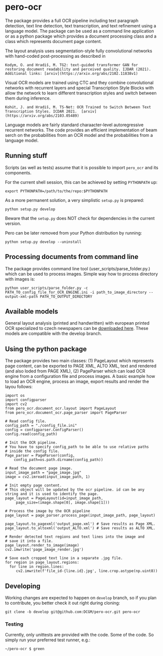 # pero-ocr
The package provides a full OCR pipeline including text paragraph detection, text line detection, text transcription, and text refinement using a language model.
The package can be used as a command line application or as a python package which provides a document processing class and a class which represents document page content.

The layout analysis uses segmentation-style fully convolutional networks with hand-coded post-processing as described in 
```
Kodym, O. and Hradiš, M. TG2: text-guided transformer GAN for restoring document readability and perceived quality. IJDAR (2021). Additional links: [arxiv](https://arxiv.org/abs/2102.11838v1)
```

Visual OCR models are trained using CTC and they combine convolutional networks with recurrent layers and special Transcription Style Blocks with allow the network to learn different transcription styles and switch between them during inference.
```
Kohút, J. and Hradiš, M. TS-Net: OCR Trained to Switch Between Text Transcription Styles. ICDAR 2021.  [arxiv](https://arxiv.org/abs/2103.05489)
```

Language models are fairly standard charaacter-level autoregressive recurrent networks. The code provides an efficient implementation of beam serch on the probabilities from an OCR model and the probabilities from a language model.

## Running stuff


Scripts (as well as tests) assume that it is possible to import ``pero_ocr`` and its components.

For the current shell session, this can be achieved by setting ``PYTHONPATH`` up:
```
export PYTHONPATH=/path/to/the/repo:$PYTHONPATH
```

As a more permanent solution, a very simplistic `setup.py` is prepared:
```
python setup.py develop
```
Beware that the `setup.py` does NOT check for dependencies in the current version.

Pero can be later removed from your Python distribution by running:
```
python setup.py develop --uninstall
```

## Processing documents from command line
The package provides command line tool (user_scripts/parse_folder.py.) which can be used to process images. Simple way how to process directory with images is:
```
python user_scripts/parse_folder.py -c PATH_TO_config_file_for_OCR_ENGINE.ini -i path_to_image_directory --output-xml-path PATH_TO_OUTPUT_DIRECTORY
```
## Available models
General layout analysis (printed and handwritten) with european printed OCR specialized to czech newspapers can be [downloaded here](https://www.fit.vut.cz/~ihradis/pero/pero_eu_cz_print_newspapers_2020-10-09.tar.gz). These models are compatible with the develop branch.

## Using the python package
The package provides two main classes: (1) PageLayout which represents page content, can be exported to PAGE XML, ALTO XML, text and rendered (and also loded from PAGE XML), (2) PageParser which can load OCR engine from a configuration file and process images. A basic example how to load an OCR engine, process an image, export results and render the layou follows:
```
import os
import configparser
import cv2
from pero_ocr.document_ocr.layout import PageLayout
from pero_ocr.document_ocr.page_parser import PageParser

# Read config file.
config_path = "./config_file.ini"
config = configparser.ConfigParser()
config.read(config_path)

# Init the OCR pipeline. 
# You have to specify config_path to be able to use relative paths
# inside the config file.
Page_parser = PageParser(config, 
    config_path=os.path.dirname(config_path))

# Read the document page image.
input_image_path = "page_image.jpg"
image = cv2.imread(input_image_path, 1)

# Init empty page content. 
# This object will be updated by the ocr pipeline. id can be any string and it is used to identify the page.
page_layout = PageLayout(id=input_image_path,
     page_size=(image.shape[0], image.shape[1]))

# Process the image by the OCR pipeline
page_layout = page_parser.process_page(input_image_path, page_layout)

page_layout.to_pagexml('output_page.xml') # Save results as Page XML.
page_layout.to_altoxml('output_ALTO.xml') # Save results as ALTO XML.

# Render detected text regions and text lines into the image and
# save it into a file.
page_layout.render_to_image(image) 
cv2.imwrite('page_image_render.jpg')

# Save each cropped text line in a separate .jpg file.
for region in page_layout.regions:
  for line in region.lines:
     cv2.imwrite(f'file_id-{line.id}.jpg', line.crop.astype(np.uint8))
```


## Developing
Working changes are expected to happen on `develop` branch, so if you plan to contribute, you better check it out right during cloning:

```
git clone -b develop git@github.com:DCGM/pero-ocr.git pero-ocr
```

### Testing
Currently, only unittests are provided with the code. Some of the code. So simply run your preferred test runner, e.g.:
```
~/pero-ocr $ green
```
